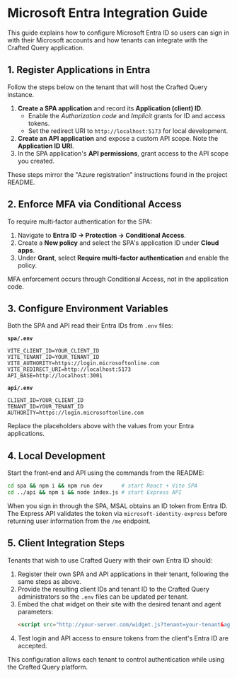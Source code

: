 # Microsoft Entra Integration Guide

This guide explains how to configure Microsoft Entra ID so users can sign in with their Microsoft accounts and how tenants can integrate with the Crafted Query application.

## 1. Register Applications in Entra

Follow the steps below on the tenant that will host the Crafted Query instance.

1. **Create a SPA application** and record its **Application (client) ID**.
   - Enable the *Authorization code* and *Implicit* grants for ID and access tokens.
   - Set the redirect URI to `http://localhost:5173` for local development.
2. **Create an API application** and expose a custom API scope. Note the **Application ID URI**.
3. In the SPA application's **API permissions**, grant access to the API scope you created.

These steps mirror the "Azure registration" instructions found in the project README.

## 2. Enforce MFA via Conditional Access

To require multi‑factor authentication for the SPA:

1. Navigate to **Entra ID → Protection → Conditional Access**.
2. Create a **New policy** and select the SPA's application ID under **Cloud apps**.
3. Under **Grant**, select **Require multi-factor authentication** and enable the policy.

MFA enforcement occurs through Conditional Access, not in the application code.

## 3. Configure Environment Variables

Both the SPA and API read their Entra IDs from `.env` files:

**`spa/.env`**
```env
VITE_CLIENT_ID=YOUR_CLIENT_ID
VITE_TENANT_ID=YOUR_TENANT_ID
VITE_AUTHORITY=https://login.microsoftonline.com
VITE_REDIRECT_URI=http://localhost:5173
API_BASE=http://localhost:3001
```
**`api/.env`**
```env
CLIENT_ID=YOUR_CLIENT_ID
TENANT_ID=YOUR_TENANT_ID
AUTHORITY=https://login.microsoftonline.com
```
Replace the placeholders above with the values from your Entra applications.

## 4. Local Development

Start the front‑end and API using the commands from the README:

```bash
cd spa && npm i && npm run dev      # start React + Vite SPA
cd ../api && npm i && node index.js # start Express API
```

When you sign in through the SPA, MSAL obtains an ID token from Entra ID. The Express API validates the token via `microsoft-identity-express` before returning user information from the `/me` endpoint.

## 5. Client Integration Steps

Tenants that wish to use Crafted Query with their own Entra ID should:

1. Register their own SPA and API applications in their tenant, following the same steps as above.
2. Provide the resulting client IDs and tenant ID to the Crafted Query administrators so the `.env` files can be updated per tenant.
3. Embed the chat widget on their site with the desired tenant and agent parameters:
   ```html
   <script src="http://your-server.com/widget.js?tenant=your-tenant&agent=your-agent"></script>
   ```
4. Test login and API access to ensure tokens from the client's Entra ID are accepted.

This configuration allows each tenant to control authentication while using the Crafted Query platform.

